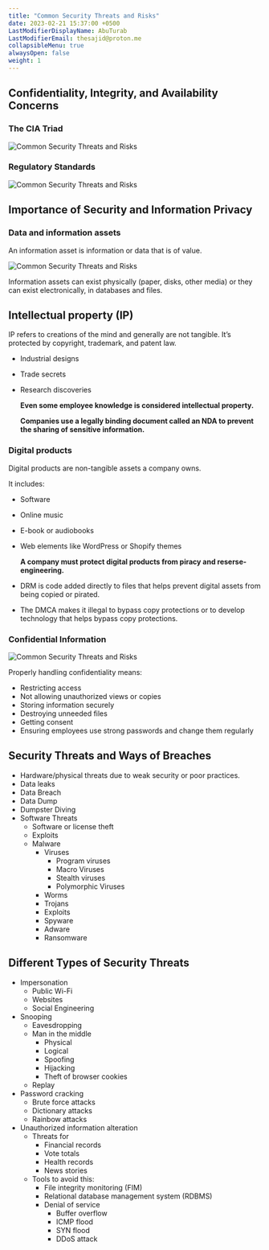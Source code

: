 ```yaml
---
title: "Common Security Threats and Risks"
date: 2023-02-21 15:37:00 +0500
LastModifierDisplayName: AbuTurab
LastModifierEmail: thesajid@proton.me
collapsibleMenu: true
alwaysOpen: false
weight: 1
---
```


## Confidentiality, Integrity, and Availability Concerns

### The CIA Triad
  
  ![Common Security Threats and Risks](/notes/ibm-it-support/Common%20Security%20Threats%20and%20Risks.webp)

### Regulatory Standards
  
  ![Common Security Threats and Risks](/notes/ibm-it-support/Common%20Security%20Threats%20and%20Risks-1.webp)

## **Importance of Security and Information Privacy**

### Data and information assets
  
  An information asset is information or data that is of value.
  
  ![Common Security Threats and Risks](/notes/ibm-it-support/Common%20Security%20Threats%20and%20Risks-2.webp)
  
  Information assets can exist physically (paper, disks, other media) or they can exist electronically, in databases and files.

## **Intellectual property (IP)**
  
  IP refers to creations of the mind and generally are not tangible. It’s protected by copyright, trademark, and patent law.
- Industrial designs
- Trade secrets
- Research discoveries
  
  **Even some employee knowledge is considered intellectual property.**
  
  **Companies use a legally binding document called an NDA to prevent the sharing of sensitive information.**

### Digital products
  
  Digital products are non-tangible assets a company owns.
  
  It includes:
- Software
- Online music
- E-book or audiobooks
- Web elements like WordPress or Shopify themes
  
  **A company must protect digital products from piracy and reserse-engineering.**
- DRM is code added directly to files that helps prevent digital assets from being copied or pirated.
- The DMCA makes it illegal to bypass copy protections or to develop technology that helps bypass copy protections.

### Confidential Information
  
  ![Common Security Threats and Risks](/notes/ibm-it-support/Common%20Security%20Threats%20and%20Risks-3.webp)
  
  Properly handling confidentiality means:
- Restricting access
- Not allowing unauthorized views or copies
- Storing information securely
- Destroying unneeded files
- Getting consent
- Ensuring employees use strong passwords and change them regularly

## **Security Threats and Ways of Breaches**

- Hardware/physical threats due to weak security or poor practices.
- Data leaks
- Data Breach
- Data Dump
- Dumpster Diving
- Software Threats
	- Software or license theft
	- Exploits
	- Malware
		- Viruses
			- Program viruses
			- Macro Viruses
			- Stealth viruses
			- Polymorphic Viruses
		- Worms
		- Trojans
		- Exploits
		- Spyware
		- Adware
		- Ransomware

## **Different Types of Security Threats**

- Impersonation
	- Public Wi-Fi
	- Websites
	- Social Engineering
- Snooping
	- Eavesdropping
	- Man in the middle
		- Physical
		- Logical
		- Spoofing
		- Hijacking
		- Theft of browser cookies
	- Replay
- Password cracking
	- Brute force attacks
	- Dictionary attacks
	- Rainbow attacks
- Unauthorized information alteration
	- Threats for
		- Financial records
		- Vote totals
		- Health records
		- News stories
	- Tools to avoid this:
		- File integrity monitoring (FIM)
		- Relational database management system (RDBMS)
		- Denial of service
			- Buffer overflow
			- ICMP flood
			- SYN flood
			- DDoS attack
